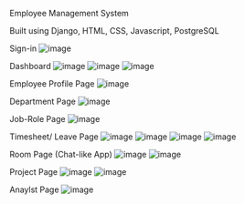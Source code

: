 Employee Management System

Built using Django, HTML, CSS, Javascript, PostgreSQL

Sign-in
![image](https://user-images.githubusercontent.com/92265482/169662557-b94d0a24-be26-458c-861c-b299a4013c10.png)


Dashboard
![image](https://user-images.githubusercontent.com/92265482/169662303-3cff72b7-7cb0-41ff-a8e6-c6c2b49939cb.png)
![image](https://user-images.githubusercontent.com/92265482/169662594-d848ebfa-6a75-48a7-8b12-ffed86e3fb30.png)
![image](https://user-images.githubusercontent.com/92265482/169661753-2ef55ca9-8968-424e-b9d3-648c8bc4f35b.png)

Employee Profile Page
![image](https://user-images.githubusercontent.com/92265482/169661793-aebe47fa-3cc4-46c8-8b5f-6afb51f81808.png)

Department Page
![image](https://user-images.githubusercontent.com/92265482/169661773-6a436c4f-914a-44ff-b13f-fec925d777a8.png)

Job-Role Page
![image](https://user-images.githubusercontent.com/92265482/169661822-a8381fec-f3d5-487b-9f7b-fe58d9d59658.png)

Timesheet/ Leave Page
![image](https://user-images.githubusercontent.com/92265482/169661838-b551347c-4fc6-4136-a220-beac5f51b912.png)
![image](https://user-images.githubusercontent.com/92265482/169661850-8bcf2e49-f3a0-4b54-90a6-f5afc02eff57.png)
![image](https://user-images.githubusercontent.com/92265482/169661879-eb92425b-b3b9-43d2-99d3-5d466d3484c8.png)
![image](https://user-images.githubusercontent.com/92265482/169661905-f90abba1-6a94-47ba-988b-9333b9250c4e.png)

Room Page (Chat-like App)
![image](https://user-images.githubusercontent.com/92265482/169661937-1b74efc5-a039-44ad-b0cc-d863bc5983b5.png)
![image](https://user-images.githubusercontent.com/92265482/169662193-7d7998b6-4e67-4fea-9309-c08078445214.png)

Project Page
![image](https://user-images.githubusercontent.com/92265482/169662212-c7f65267-08d2-4fa8-a32b-2cfc080dfa33.png)
![image](https://user-images.githubusercontent.com/92265482/169662232-6b2764f3-1bd7-4383-82a5-afa9f8ee1a0e.png)

Anaylst Page
![image](https://user-images.githubusercontent.com/92265482/169662276-35e296b0-e3a6-42c4-a861-bcaf125499f6.png)



